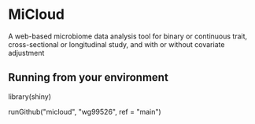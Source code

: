 # MiCloud
A web-based microbiome data analysis tool for binary or continuous trait, 
cross-sectional or longitudinal study, and with or without covariate adjustment

## Running from your environment

library(shiny)

runGithub("micloud", "wg99526", ref = "main")
